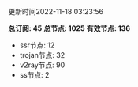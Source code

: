 更新时间2022-11-18 03:23:56

**总订阅: 45**
**总节点: 1025**
**有效节点: 136**
- ssr节点: 12
- trojan节点: 32
- v2ray节点: 90
- ss节点: 2
